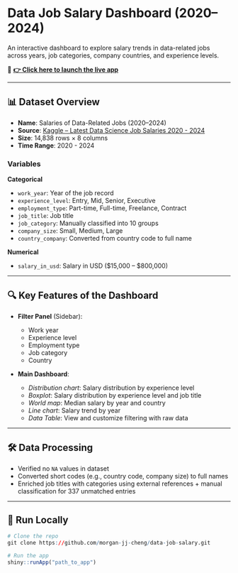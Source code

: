 # Data Job Salary Dashboard (2020–2024)

An interactive dashboard to explore salary trends in data-related jobs across years, job categories, company countries, and experience levels.

🔗 **[👉 Click here to launch the live app](https://morgan-jj-cheng.shinyapps.io/Salaries-of-Data-Related-Jobs/)**

---

## 📊 Dataset Overview

- **Name**: Salaries of Data-Related Jobs (2020–2024)  
- **Source**: [Kaggle – Latest Data Science Job Salaries 2020 - 2024](https://www.kaggle.com/)  
- **Size**: 14,838 rows × 8 columns  
- **Time Range**: 2020 - 2024

### Variables

**Categorical**
- `work_year`: Year of the job record
- `experience_level`: Entry, Mid, Senior, Executive
- `employment_type`: Part-time, Full-time, Freelance, Contract
- `job_title`: Job title
- `job_category`: Manually classified into 10 groups
- `company_size`: Small, Medium, Large
- `country_company`: Converted from country code to full name

**Numerical**
- `salary_in_usd`: Salary in USD ($15,000 – $800,000)

---

## 🔍 Key Features of the Dashboard

- **Filter Panel** (Sidebar):
  - Work year
  - Experience level
  - Employment type
  - Job category
  - Country

- **Main Dashboard**:
  - *Distribution chart*: Salary distribution by experience level
  - *Boxplot*: Salary distribution by experience level and job title
  - *World map*: Median salary by year and country
  - *Line chart*: Salary trend by year
  - *Data Table*: View and customize filtering with raw data

---

## 🛠️ Data Processing

- Verified no `NA` values in dataset
- Converted short codes (e.g., country code, company size) to full names
- Enriched job titles with categories using external references + manual classification for 337 unmatched entries

---

## 🚀 Run Locally

```r
# Clone the repo
git clone https://github.com/morgan-jj-cheng/data-job-salary.git

# Run the app
shiny::runApp("path_to_app")
